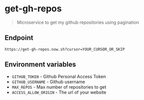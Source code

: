 # get-gh-repos

> Microservice to get my github repositories using pagination

## Endpoint

```
https://get-gh-repos.now.sh?cursor=YOUR_CURSOR_OR_SKIP
```

## Environment variables
* `GITHUB_TOKEN` - Github Personal Access Token
* `GITHUB_USERNAME` - Github username
* `MAX_REPOS` - Max number of repositories to get
* `ACCESS_ALLOW_ORIGIN` - The url of your website
